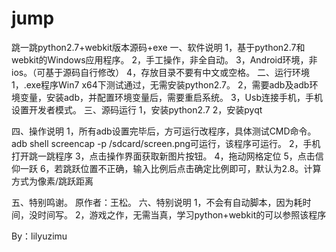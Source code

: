 # jump
跳一跳python2.7+webkit版本源码+exe
一、软件说明
1，基于python2.7和webkit的Windows应用程序。
2，手工操作，非全自动。
3，Android环境，非ios。（可基于源码自行修改）
4，存放目录不要有中文或空格。
二、运行环境
1，.exe程序Win7 x64下测试通过，无需安装python2.7。
2，需要adb及adb环境变量，安装adb，并配置环境变量后，需要重启系统。
3，Usb连接手机，手机设置开发者模式。
三、源码运行
1，安装python2.7
2，安装pyqt

四、操作说明
1，所有adb设置完毕后，方可运行改程序，具体测试CMD命令。
adb shell screencap -p /sdcard/screen.png可运行，该程序可运行。
2，手机打开跳一跳程序
3，点击操作界面获取新图片按钮。
4，拖动网格定位
5，点击信仰一跃
6，若跳跃位置不正确，输入比例后点击确定比例即可，默认为2.8。计算方式为像素/跳跃距离

五、特别鸣谢。
原作者：王松。
六、特别说明
1，不会有自动脚本，因为耗时间，没时间写。
2，游戏之作，无需当真，学习python+webkit的可以参照该程序

By：lilyuzimu
